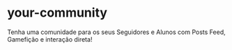 # your-community
Tenha uma comunidade para os seus Seguidores e Alunos com Posts Feed, Gamefição e interação direta!
